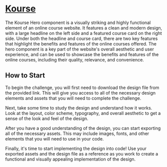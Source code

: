 # [Kourse](https://codedesign.dev/challenge/kourse)

The Kourse Hero component is a visually striking and highly functional element of an online course website. It features a clean and modern design, with a large headline on the left side and a featured course card on the right side. Under both the headline and course card, there are two key features that highlight the benefits and features of the online courses offered. The hero component is a key part of the website's overall aesthetic and user experience, and can be used to showcase the benefits and features of the online courses, including their quality, relevance, and convenience.

## How to Start

To begin the challenge, you will first need to download the design file from the provided link. This will give you access to all of the necessary design elements and assets that you will need to complete the challenge.

Next, take some time to study the design and understand how it works. Look at the layout, color scheme, typography, and overall aesthetic to get a sense of the look and feel of the design.

After you have a good understanding of the design, you can start exporting all of the necessary assets. This may include images, fonts, and other elements that you will need to use in your code.

Finally, it's time to start implementing the design into code! Use your exported assets and the design file as a reference as you work to create a functional and visually appealing implementation of the design.

